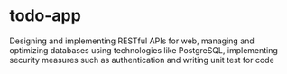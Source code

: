 # todo-app
Designing and implementing RESTful APIs for web, managing and optimizing databases using technologies like PostgreSQL, implementing security measures such as authentication and writing unit test for code
